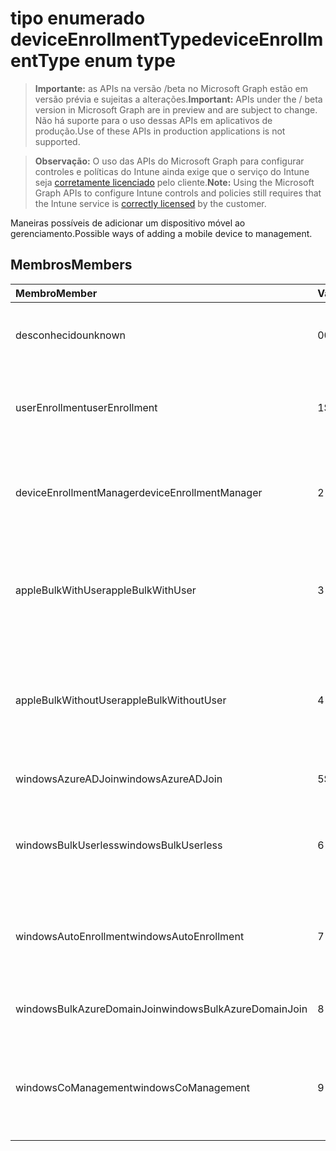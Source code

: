 # <a name="deviceenrollmenttype-enum-type"></a><span data-ttu-id="dfec7-101">tipo enumerado deviceEnrollmentType</span><span class="sxs-lookup"><span data-stu-id="dfec7-101">deviceEnrollmentType enum type</span></span>

> <span data-ttu-id="dfec7-102">**Importante:** as APIs na versão /beta no Microsoft Graph estão em versão prévia e sujeitas a alterações.</span><span class="sxs-lookup"><span data-stu-id="dfec7-102">**Important:** APIs under the / beta version in Microsoft Graph are in preview and are subject to change.</span></span> <span data-ttu-id="dfec7-103">Não há suporte para o uso dessas APIs em aplicativos de produção.</span><span class="sxs-lookup"><span data-stu-id="dfec7-103">Use of these APIs in production applications is not supported.</span></span>

> <span data-ttu-id="dfec7-104">**Observação:** O uso das APIs do Microsoft Graph para configurar controles e políticas do Intune ainda exige que o serviço do Intune seja [corretamente licenciado](https://go.microsoft.com/fwlink/?linkid=839381) pelo cliente.</span><span class="sxs-lookup"><span data-stu-id="dfec7-104">**Note:** Using the Microsoft Graph APIs to configure Intune controls and policies still requires that the Intune service is [correctly licensed](https://go.microsoft.com/fwlink/?linkid=839381) by the customer.</span></span>

<span data-ttu-id="dfec7-105">Maneiras possíveis de adicionar um dispositivo móvel ao gerenciamento.</span><span class="sxs-lookup"><span data-stu-id="dfec7-105">Possible ways of adding a mobile device to management.</span></span>
## <a name="members"></a><span data-ttu-id="dfec7-106">Membros</span><span class="sxs-lookup"><span data-stu-id="dfec7-106">Members</span></span>
|<span data-ttu-id="dfec7-107">Membro</span><span class="sxs-lookup"><span data-stu-id="dfec7-107">Member</span></span>|<span data-ttu-id="dfec7-108">Valor</span><span class="sxs-lookup"><span data-stu-id="dfec7-108">Value</span></span>|<span data-ttu-id="dfec7-109">Descrição</span><span class="sxs-lookup"><span data-stu-id="dfec7-109">Description</span></span>|
|:---|:---|:---|
|<span data-ttu-id="dfec7-110">desconhecido</span><span class="sxs-lookup"><span data-stu-id="dfec7-110">unknown</span></span>|<span data-ttu-id="dfec7-111">0</span><span class="sxs-lookup"><span data-stu-id="dfec7-111">0%</span></span>|<span data-ttu-id="dfec7-112">O valor padrão, tipo de registro não foi coletado.</span><span class="sxs-lookup"><span data-stu-id="dfec7-112">Default value, enrollment type was not collected.</span></span>|
|<span data-ttu-id="dfec7-113">userEnrollment</span><span class="sxs-lookup"><span data-stu-id="dfec7-113">userEnrollment</span></span>|<span data-ttu-id="dfec7-114">1</span><span class="sxs-lookup"><span data-stu-id="dfec7-114">$1</span></span>|<span data-ttu-id="dfec7-115">Inscrição do usuário direcionado por meio do canal BYOD.</span><span class="sxs-lookup"><span data-stu-id="dfec7-115">User driven enrollment through BYOD channel.</span></span>|
|<span data-ttu-id="dfec7-116">deviceEnrollmentManager</span><span class="sxs-lookup"><span data-stu-id="dfec7-116">deviceEnrollmentManager</span></span>|<span data-ttu-id="dfec7-117">2</span><span class="sxs-lookup"><span data-stu-id="dfec7-117">-2</span></span>|<span data-ttu-id="dfec7-118">Inscrição do usuário com uma conta de gerente de inscrição de dispositivo.</span><span class="sxs-lookup"><span data-stu-id="dfec7-118">User enrollment with a device enrollment manager account.</span></span>|
|<span data-ttu-id="dfec7-119">appleBulkWithUser</span><span class="sxs-lookup"><span data-stu-id="dfec7-119">appleBulkWithUser</span></span>|<span data-ttu-id="dfec7-120">3</span><span class="sxs-lookup"><span data-stu-id="dfec7-120">-3</span></span>|<span data-ttu-id="dfec7-121">Inscrição em massa da Apple com desafio do usuário.</span><span class="sxs-lookup"><span data-stu-id="dfec7-121">Apple bulk enrollment with user challenge.</span></span> <span data-ttu-id="dfec7-122">(DEP, Configurador Apple)</span><span class="sxs-lookup"><span data-stu-id="dfec7-122">(DEP, Apple Configurator)</span></span>|
|<span data-ttu-id="dfec7-123">appleBulkWithoutUser</span><span class="sxs-lookup"><span data-stu-id="dfec7-123">appleBulkWithoutUser</span></span>|<span data-ttu-id="dfec7-124">4</span><span class="sxs-lookup"><span data-stu-id="dfec7-124">-4</span></span>|<span data-ttu-id="dfec7-125">Inscrição da Apple em massa sem o desafio de usuário.</span><span class="sxs-lookup"><span data-stu-id="dfec7-125">Apple bulk enrollment without user challenge.</span></span> <span data-ttu-id="dfec7-126">(DEP, Configurador Apple, Config Móvel)</span><span class="sxs-lookup"><span data-stu-id="dfec7-126">(DEP, Apple Configurator, Mobile Config)</span></span>|
|<span data-ttu-id="dfec7-127">windowsAzureADJoin</span><span class="sxs-lookup"><span data-stu-id="dfec7-127">windowsAzureADJoin</span></span>|<span data-ttu-id="dfec7-128">5</span><span class="sxs-lookup"><span data-stu-id="dfec7-128">$-5</span></span>|<span data-ttu-id="dfec7-129">Windows Azure AD 10 Join.</span><span class="sxs-lookup"><span data-stu-id="dfec7-129">Windows 10 Azure AD Join.</span></span>|
|<span data-ttu-id="dfec7-130">windowsBulkUserless</span><span class="sxs-lookup"><span data-stu-id="dfec7-130">windowsBulkUserless</span></span>|<span data-ttu-id="dfec7-131">6</span><span class="sxs-lookup"><span data-stu-id="dfec7-131">-6</span></span>|<span data-ttu-id="dfec7-132">Inscrição em massa de Windows 10 por meio de ICD com certificado.</span><span class="sxs-lookup"><span data-stu-id="dfec7-132">Windows 10 Bulk enrollment through ICD with certificate.</span></span>|
|<span data-ttu-id="dfec7-133">windowsAutoEnrollment</span><span class="sxs-lookup"><span data-stu-id="dfec7-133">windowsAutoEnrollment</span></span>|<span data-ttu-id="dfec7-134">7</span><span class="sxs-lookup"><span data-stu-id="dfec7-134">-7</span></span>|<span data-ttu-id="dfec7-135">Inscrição automática do Windows 10.</span><span class="sxs-lookup"><span data-stu-id="dfec7-135">Windows 10 automatic enrollment.</span></span> <span data-ttu-id="dfec7-136">(Adicionar a conta de trabalho)</span><span class="sxs-lookup"><span data-stu-id="dfec7-136">(Add work account)</span></span>|
|<span data-ttu-id="dfec7-137">windowsBulkAzureDomainJoin</span><span class="sxs-lookup"><span data-stu-id="dfec7-137">windowsBulkAzureDomainJoin</span></span>|<span data-ttu-id="dfec7-138">8</span><span class="sxs-lookup"><span data-stu-id="dfec7-138">-8</span></span>|<span data-ttu-id="dfec7-139">Windows 10 Azure AD Join em massa.</span><span class="sxs-lookup"><span data-stu-id="dfec7-139">Windows 10 bulk Azure AD Join.</span></span>|
|<span data-ttu-id="dfec7-140">windowsCoManagement</span><span class="sxs-lookup"><span data-stu-id="dfec7-140">windowsCoManagement</span></span>|<span data-ttu-id="dfec7-141">9</span><span class="sxs-lookup"><span data-stu-id="dfec7-141">-9</span></span>|<span data-ttu-id="dfec7-142">Co-Gerenciamento de 10 Windows acionado por AutoPilot ou Política de Grupo.</span><span class="sxs-lookup"><span data-stu-id="dfec7-142">Windows 10 Co-Management triggered by AutoPilot or Group Policy.</span></span>|




